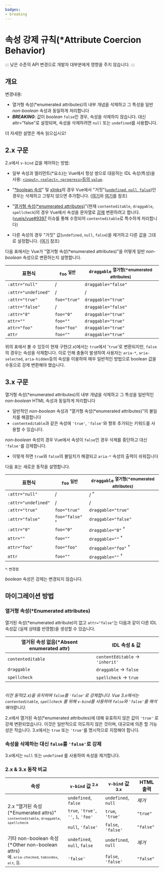 ```yaml
---
badges:
- breaking
---
```


# 속성 강제 규칙(*Attribute Coercion Behavior)<migrationbadges badges="$frontmatter.badges"></migrationbadges>

::: 낮은 수준의 API 변경으로 개발자 대부분에게 영향을 주지 않습니다. :::

## 개요

변경내용:

- 열거형 속성(*enumerated attributes)의 내부 개념을 삭제하고 그 특성을 일반 *non-boolean* 속성과 동일하게 처리합니다
- ***BREAKING***: 값이 *boolean*  `false`인 경우, 속성을 삭제하지 않습니다. 대신 attr="false"로 설정되며, 속성을 삭제하려면 `null` 또는 `undefined`를 사용합니다.

더 자세한 설명은 계속 읽으십시오!

## 2.x 구문

2.x에서 `v-bind` 값을 제어하는 방법:

- 일부 속성과 엘리먼트(*요소)는 Vue에서 항상 쌍으로 대응하는 IDL 속성(특성)을 사용: [`<input>`, `<select>`, `<progress>`등의 `value`](https://github.com/vuejs/vue/blob/bad3c326a3f8b8e0d3bcf07917dc0adf97c32351/src/platforms/web/util/attrs.js#L11-L18).

- "[*boolean 속성](https://github.com/vuejs/vue/blob/bad3c326a3f8b8e0d3bcf07917dc0adf97c32351/src/platforms/web/util/attrs.js#L33-L40)" 및 [xlinks](https://github.com/vuejs/vue/blob/bad3c326a3f8b8e0d3bcf07917dc0adf97c32351/src/platforms/web/util/attrs.js#L44-L46)의 경우 Vue에서 "거짓"([`undefined`, `null`, `false`](https://github.com/vuejs/vue/blob/bad3c326a3f8b8e0d3bcf07917dc0adf97c32351/src/platforms/web/util/attrs.js#L52-L54))인 경우는 삭제하고 그렇지 않으면 추가합니다. ([여기](https://github.com/vuejs/vue/blob/bad3c326a3f8b8e0d3bcf07917dc0adf97c32351/src/platforms/web/runtime/modules/attrs.js#L66-L77)와 [여기](https://github.com/vuejs/vue/blob/bad3c326a3f8b8e0d3bcf07917dc0adf97c32351/src/platforms/web/runtime/modules/attrs.js#L81-L85)를 참조)

- "[열거형 속성(*enumerated attributes)](https://github.com/vuejs/vue/blob/bad3c326a3f8b8e0d3bcf07917dc0adf97c32351/src/platforms/web/util/attrs.js#L20)"(현재 `contenteditable`, `draggable`, `spellcheck`)의 경우 Vue에서 속성을 문자열로 [강제](https://github.com/vuejs/vue/blob/bad3c326a3f8b8e0d3bcf07917dc0adf97c32351/src/platforms/web/util/attrs.js#L24-L31) 변환하려고 합니다. ([vuejs/vue#9397](https://github.com/vuejs/vue/issues/9397) 이슈를 통해 수정되어 `contenteditable`로 특수하게 처리합니다)

- 다른 속성의 경우 "거짓" 값(`undefined`, `null`, `false`)을 제거하고 다른 값을 그대로 설정합니다. ([여기](https://github.com/vuejs/vue/blob/bad3c326a3f8b8e0d3bcf07917dc0adf97c32351/src/platforms/web/runtime/modules/attrs.js#L92-L113) 참조)

다음 표에서는 Vue가 "열거형 속성(*enumerated attributes)"을 어떻게 일반 *non-boolean* 속성으로 변환하는지 설명합니다.

표현식 | `foo` <sup>일반</sup> | `draggable` <sup>열거형(*enumerated attributes)</sup>
--- | --- | ---
`:attr="null"` | / | `draggable="false"`
`:attr="undefined"` | / | /
`:attr="true"` | `foo="true"` | `draggable="true"`
`:attr="false"` | / | `draggable="false"`
`:attr="0"` | `foo="0"` | `draggable="true"`
`attr=""` | `foo=""` | `draggable="true"`
`attr="foo"` | `foo="foo"` | `draggable="true"`
`attr` | `foo=""` | `draggable="true"`

위의 표에서 볼 수 있듯이 현재 구현(2.x)에서는 `true`에서 '`true`'로 변환되지만, `false`의 경우는 속성을 삭제합니다. 이로 인해 충돌이 발생하여 사용자는 `aria-*`, `aria-selected`, `aria-hidden`등의 속성을 이용하여 매우 일반적인 방법으로 boolean 값을 수동으로 강제 변환해야 했습니다.

## 3.x 구문

열거형 속성(*enumerated attributes)의 내부 개념을 삭제하고 그 특성을 일반적인 *non-boolean* HTML 속성과 동일하게 처리합니다

- 일반적인 *non-boolean* 속성과 "열거형 속성(*enumerated attributes)"의 불일치를 해결합니다
- `contenteditable`과 같은 속성에 `'true'`, `'false'`와 향후 추가되는 키워드를 사용할 수 있습니다.

*non-boolean* 속성의 경우 Vue에서 속성이 `false`인 경우 삭제를 중단하고 대신 `'false'`를 강제합니다.

- 이렇게 하면 `true`와 `false`의 불일치가 해결되고 `aria-*` 속성의 출력이 쉬워집니다

다음 표는 새로운 동작을 설명합니다.

표현식 | `foo` <sup>일반</sup> | `draggable` <sup>열거형(*enumerated attributes)</sup>
--- | --- | ---
`:attr="null"` | / | / <sup>†</sup>
`:attr="undefined"` | / | /
`:attr="true"` | `foo="true"` | `draggable="true"`
`:attr="false"` | `foo="false"` <sup>†</sup> | `draggable="false"`
`:attr="0"` | `foo="0"` | `draggable="0"` <sup>†</sup>
`attr=""` | `foo=""` | `draggable=""` <sup>†</sup>
`attr="foo"` | `foo="foo"` | `draggable="foo"` <sup>†</sup>
`attr` | `foo=""` | `draggable=""` <sup>†</sup>

<small>†: 변경점</small>

*boolean* 속성은 강제는 변경되지 않습니다.

## 마이그레이션 방법

### 열거형 속성(*Enumerated attributes)

열거된 속성(*enumerated attribute)이 없고 `attr="false"`는 다음과 같이 다른 IDL 속성값 (실제 상태를 반영함)을 생성할 수 있습니다.

열거된 속성 없음(*Absent enumerated attr) | IDL 속성 & 값
--- | ---
`contenteditable` | `contentEditable` → `'inherit'`
`draggable` | `draggable` → `false`
`spellcheck` | `spellcheck` → `true`

*<br>이전 동작(2.x)을 유지하며 `false`를 `'false'`로 강제합니다. Vue 3.x에서는 `contenteditable`, `spellcheck` 를 위해 `v-bind`를 사용하여 `false`와 `'false'`를 해석해야합니다.<br>*

2.x에서 열거된 속성(*enumerated attributes)에 대해 유효하지 않은 값이 `'true'` 로 강제 변환되었습니다. 이것은 일반적으로 의도하지 않은 것이며, 대규모에 의존 할 가능성은 작습니다. 3.x에서는 `true` 또는 `'true'`를 명시적으로 지정해야 합니다.

### 속성을 삭제하는 대신 `false`를 `'false'`로 강제

3.x에서는 `null` 또는 `undefined` 를 사용하여 속성을 제거합니다.

### 2.x & 3.x 동작 비교

<table>
  <thead>
    <tr>
      <th>속성</th>
      <th> <code>v-bind</code> 값 <sup>2.x</sup>
</th>
      <th> <code>v-bind</code> 값 <sup>3.x</sup>
</th>
      <th>HTML 출력</th>
    </tr>
  </thead>
  <tbody>
    <tr>
      <td rowspan="3">2.x "열거된 속성(*Enumerated attrs)"<br><small><code>contenteditable</code>, <code>draggable</code>, <code>spellcheck</code></small>
</td>
      <td> <code>undefined</code>, <code>false</code>
</td>
      <td> <code>undefined</code>, <code>null</code>
</td>
      <td><i>제거</i></td>
    </tr>
    <tr>
      <td>         <code>true</code>, <code>'true'</code>, <code>''</code>, <code>1</code>,         <code>'foo'</code>
</td>
      <td> <code>true</code>, <code>'true'</code>
</td>
      <td><code>"true"</code></td>
    </tr>
    <tr>
      <td> <code>null</code>, <code>'false'</code>
</td>
      <td> <code>false</code>, <code>'false'</code>
</td>
      <td><code>"false"</code></td>
    </tr>
    <tr>
      <td rowspan="2">기타 non-boolean 속성(*Other non-boolean attrs)<br><small>예. <code>aria-checked</code>, <code>tabindex</code>, <code>alt</code>, 등.</small>
</td>
      <td> <code>undefined</code>, <code>null</code>, <code>false</code>
</td>
      <td> <code>undefined</code>, <code>null</code>
</td>
      <td><i>제거</i></td>
    </tr>
    <tr>
      <td><code>'false'</code></td>
      <td> <code>false</code>, <code>'false'</code>
</td>
      <td><code>"false"</code></td>
    </tr>
  </tbody>
</table>
